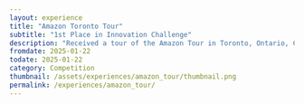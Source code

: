 ```yaml
---
layout: experience
title: "Amazon Toronto Tour"
subtitle: "1st Place in Innovation Challenge"
description: "Received a tour of the Amazon Tour in Toronto, Ontario, Canada organized by Ontario Tech's Co-op/Career Office! Won 1st place among 3 teams in their innovation challenge involving developing an algorithm related to recommending products given a CSV dataset."
fromdate: 2025-01-22
todate: 2025-01-22
category: Competition
thumbnail: /assets/experiences/amazon_tour/thumbnail.png
permalink: /experiences/amazon_tour/
---
```



